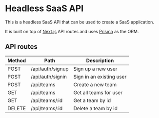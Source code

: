 # Headless SaaS API

This is a headless SaaS API that can be used to create a SaaS application.

It is built on top of [Next.js](https://nextjs.org/) API routes and uses [Prisma](https://www.prisma.io/) as the ORM.

## API routes

| Method | Path             | Description              |
| ------ | ---------------- | ------------------------ |
| POST   | /api/auth/signup | Sign up a new user       |
| POST   | /api/auth/signin | Sign in an existing user |
| POST   | /api/teams       | Create a new team        |
| GET    | /api/teams       | Get all teams for user   |
| GET    | /api/teams/:id   | Get a team by id         |
| DELETE | /api/teams/:id   | Delete a team by id      |
